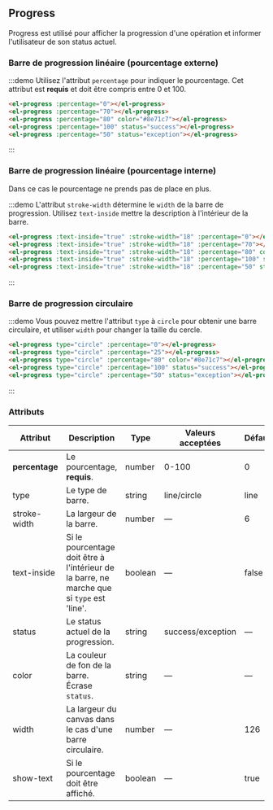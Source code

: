 <style>
  .demo-box.demo-progress {
    .el-progress--line {
      margin-bottom: 15px;
      width: 350px;
    }
    .el-progress--circle {
      margin-right: 15px;
    }
  }
</style>

## Progress

Progress est utilisé pour afficher la progression d'une opération et informer l'utilisateur de son status actuel.

### Barre de progression linéaire (pourcentage externe)

:::demo Utilisez l'attribut `percentage` pour indiquer le pourcentage. Cet attribut est **requis** et doit être compris entre 0 et 100.
```html
<el-progress :percentage="0"></el-progress>
<el-progress :percentage="70"></el-progress>
<el-progress :percentage="80" color="#8e71c7"></el-progress>
<el-progress :percentage="100" status="success"></el-progress>
<el-progress :percentage="50" status="exception"></el-progress>
```
:::

### Barre de progression linéaire (pourcentage interne)

Dans ce cas le pourcentage ne prends pas de place en plus.

:::demo L'attribut `stroke-width` détermine le `width` de la barre de progression. Utilisez `text-inside` mettre la description à l'intérieur de la barre.
```html
<el-progress :text-inside="true" :stroke-width="18" :percentage="0"></el-progress>
<el-progress :text-inside="true" :stroke-width="18" :percentage="70"></el-progress>
<el-progress :text-inside="true" :stroke-width="18" :percentage="80" color="rgba(142, 113, 199, 0.7)"></el-progress>
<el-progress :text-inside="true" :stroke-width="18" :percentage="100" status="success"></el-progress>
<el-progress :text-inside="true" :stroke-width="18" :percentage="50" status="exception"></el-progress>
```
:::

### Barre de progression circulaire

:::demo Vous pouvez mettre l'attribut `type` à `circle` pour obtenir une barre circulaire, et utiliser `width` pour changer la taille du cercle.
```html
<el-progress type="circle" :percentage="0"></el-progress>
<el-progress type="circle" :percentage="25"></el-progress>
<el-progress type="circle" :percentage="80" color="#8e71c7"></el-progress>
<el-progress type="circle" :percentage="100" status="success"></el-progress>
<el-progress type="circle" :percentage="50" status="exception"></el-progress>
```
:::

### Attributs

| Attribut      | Description          | Type      | Valeurs acceptées       | Défaut  |
| --- | ---- | ---- | ---- | ---- |
| **percentage** | Le pourcentage, **requis**. | number | 0-100 | 0 |
| type | Le type de barre. | string | line/circle | line |
| stroke-width | La largeur de la barre. | number | — | 6 |
| text-inside | Si le pourcentage doit être à l'intérieur de la barre, ne marche que si `type` est 'line'. | boolean | — | false |
| status | Le status actuel de la progression. | string | success/exception | — |
| color  | La couleur de fon de la barre. Écrase `status`. | string | — | — |
| width | La largeur du canvas dans le cas d'une barre circulaire. | number | — | 126 |
| show-text | Si le pourcentage doit être affiché. | boolean | — | true |
